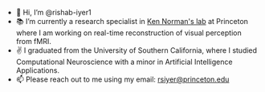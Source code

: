 - 👋 Hi, I’m @rishab-iyer1
- 📚 I’m currently a research specialist in [Ken Norman's lab]([url](https://compmem.princeton.edu/)) at Princeton where I am working on real-time reconstruction of visual perception from fMRI.
- ✌ I graduated from the University of Southern California, where I studied Computational Neuroscience with a minor in Artificial Intelligence Applications.
- 📫 Please reach out to me using my email: rsiyer@princeton.edu

<!---
rishab-iyer1/rishab-iyer1 is a ✨ special ✨ repository because its `README.md` (this file) appears on your GitHub profile.
You can click the Preview link to take a look at your changes.
--->
